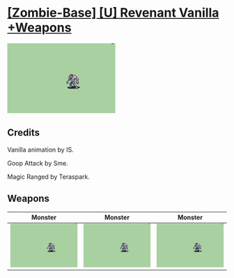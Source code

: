 # [\[Zombie-Base\] \[U\] Revenant Vanilla +Weapons](./)
 

<img src="./8.%20Monster/Monster_000.png" alt="[Zombie-Base] [U] Revenant Vanilla +Weapons standing" />

## Credits

Vanilla animation by IS.

Goop Attack by Sme.

Magic Ranged by Teraspark.

## Weapons
 

|Monster |Monster |Monster |
|  :---: | :---: | :---: |
| <img alt="Monster animation" src="./8.%20Monster/Monster.gif" /> | <img alt="Monster animation" src="./8.%20Monster%20(Goop%20Attack)/Monster.gif" /> | <img alt="Monster animation" src="./8.%20Monster%20(Magic%20Ranged)/Monster.gif" /> |
